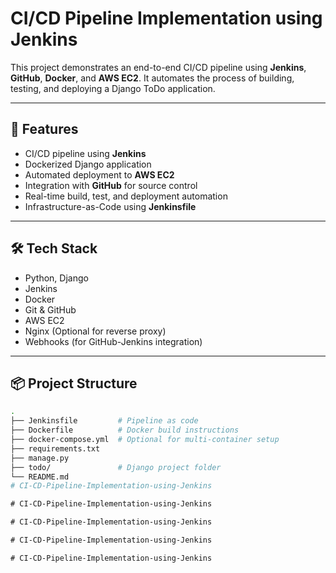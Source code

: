 # CI/CD Pipeline Implementation using Jenkins 

This project demonstrates an end-to-end CI/CD pipeline using **Jenkins**, **GitHub**, **Docker**, and **AWS EC2**. It automates the process of building, testing, and deploying a Django ToDo application.

---

## 🚀 Features

- CI/CD pipeline using **Jenkins**
- Dockerized Django application
- Automated deployment to **AWS EC2**
- Integration with **GitHub** for source control
- Real-time build, test, and deployment automation
- Infrastructure-as-Code using **Jenkinsfile**

---

## 🛠️ Tech Stack

- Python, Django
- Jenkins
- Docker
- Git & GitHub
- AWS EC2
- Nginx (Optional for reverse proxy)
- Webhooks (for GitHub-Jenkins integration)

---

## 📦 Project Structure

```bash
.
├── Jenkinsfile         # Pipeline as code
├── Dockerfile          # Docker build instructions
├── docker-compose.yml  # Optional for multi-container setup
├── requirements.txt
├── manage.py
├── todo/               # Django project folder
└── README.md
#   C I - C D - P i p e l i n e - I m p l e m e n t a t i o n - u s i n g - J e n k i n s 
 
 #   C I - C D - P i p e l i n e - I m p l e m e n t a t i o n - u s i n g - J e n k i n s 
 
 #   C I - C D - P i p e l i n e - I m p l e m e n t a t i o n - u s i n g - J e n k i n s  
 #   C I - C D - P i p e l i n e - I m p l e m e n t a t i o n - u s i n g - J e n k i n s  
 #   C I - C D - P i p e l i n e - I m p l e m e n t a t i o n - u s i n g - J e n k i n s  
 
